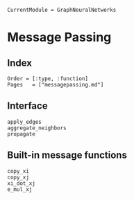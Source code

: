 ```@meta
CurrentModule = GraphNeuralNetworks
```

# Message Passing

## Index

```@index
Order = [:type, :function]
Pages   = ["messagepassing.md"]
```

## Interface

```@docs
apply_edges
aggregate_neighbors
propagate
```

## Built-in message functions

```@docs
copy_xi
copy_xj
xi_dot_xj
e_mul_xj
```

